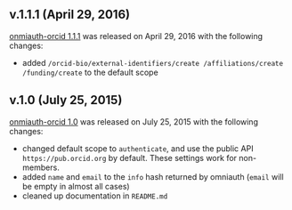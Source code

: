 ## v.1.1.1 (April 29, 2016)

[onmiauth-orcid 1.1.1](https://github.com/datacite/omniauth-orcid/releases/tag/v.1.1.1) was released on April 29, 2016 with the following changes:

* added `/orcid-bio/external-identifiers/create /affiliations/create /funding/create` to the default scope

## v.1.0 (July 25, 2015)

[onmiauth-orcid 1.0](https://github.com/datacite/omniauth-orcid/releases/tag/v.1.0) was released on July 25, 2015 with the following changes:

* changed default scope to `authenticate`, and use the public API `https://pub.orcid.org` by default. These settings work for non-members.
* added `name` and `email` to the `info` hash returned by omniauth (`email` will be empty in almost all cases)
* cleaned up documentation in `README.md`
